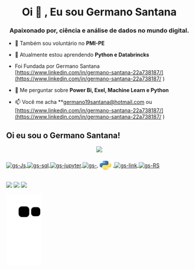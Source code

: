 <h1 align="center">Oi 👋 , Eu sou Germano Santana</h1>
<h3 align="center">Apaixonado por, ciência e análise de dados no mundo digital.</h3>

- 👯 Também sou voluntário no  **PMI-PE**

- 🤝 Atualmente estou aprendendo  **Python e Databrincks**

- Foi Fundada por Germano Santana [https://www.linkedin.com/in/germano-santana-22a738187/](https://www.linkedin.com/in/germano-santana-22a738187/ )

- 💬 Me perguntar sobre **Power Bi, Exel, Machine Learn e Python**

- 📫 Você me acha **germano19santana@hotmail.com ou [https://www.linkedin.com/in/germano-santana-22a738187/](https://www.linkedin.com/in/germano-santana-22a738187/ )

## Oi eu sou o Germano Santana!
<div align="center">
  <a href="https://github.com/Germanoo">
  <img height="180em" src="https://github-readme-stats.vercel.app/api?username=GermanooS&show_icons=true&theme=tokyonight&include_all_commits=true&count_private=true"/>
 
</div>

<div style="display: inline_block"><br>
  <img align="center" alt="gs-Js" height="30" width="40" src="https://cdn.jsdelivr.net/gh/devicons/devicon/icons/canva/canva-original.svg" />
<img align="center" alt="gs-sql" height="30" width="40" src="https://cdn.jsdelivr.net/gh/devicons/devicon/icons/microsoftsqlserver/microsoftsqlserver-plain.svg" />
<img align="center"alt="gs-jupyter"height="30" width="40" src="https://cdn.jsdelivr.net/gh/devicons/devicon/icons/jupyter/jupyter-original-wordmark.svg" />
  <img align="center"alt="gs-"height="30" width="40" src="https://cdn.jsdelivr.net/gh/devicons/devicon/icons/postgresql/postgresql-original-wordmark.svg" />
  <img align="center" alt="gs-Python" height="30" width="40" src="https://raw.githubusercontent.com/devicons/devicon/master/icons/python/python-original.svg">
<img align="center" alt="gs-link" height="30" width="40" src="https://cdn.jsdelivr.net/gh/devicons/devicon/icons/linkedin/linkedin-original.svg" />
<img align="center" alt="gs-RS" height="30" width="40" src="https://cdn.jsdelivr.net/gh/devicons/devicon/icons/r/r-original.svg" />
</div>

##

<div> 
  <a href="https://instagram.com/germanoosantana" target="_blank"><img src="https://img.shields.io/badge/-Instagram-%23E4405F?style=for-the-badge&logo=instagram&logoColor=white" target="_blank"></a>
  <a href = "mailto:germano9835@gmail.com"><img src="https://img.shields.io/badge/-Gmail-%23333?style=for-the-badge&logo=gmail&logoColor=white" target="_blank"></a>
  <a href="https://www.linkedin.com/feed/Germano Santana" target="_blank"><img src="https://img.shields.io/badge/-LinkedIn-%230077B5?style=for-the-badge&logo=linkedin&logoColor=white" target="_blank"></a> 
 
  ![Snake animation](https://github.com/rafaballerini/rafaballerini/blob/output/github-contribution-grid-snake.svg)
 
</div>
          

